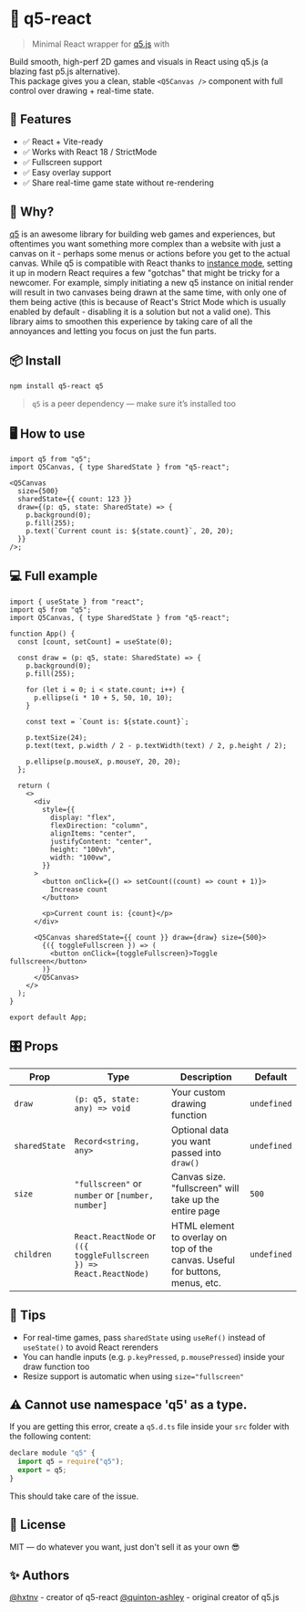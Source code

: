 # 🎨 q5-react

> Minimal React wrapper for [q5.js](https://github.com/q5js/q5.js) with

Build smooth, high-perf 2D games and visuals in React using q5.js (a blazing fast p5.js alternative).  
This package gives you a clean, stable `<Q5Canvas />` component with full control over drawing + real-time state.

## 🚀 Features

- ✅ React + Vite-ready
- ✅ Works with React 18 / StrictMode
- ✅ Fullscreen support
- ✅ Easy overlay support
- ✅ Share real-time game state without re-rendering

## 🧠 Why?

[q5](https://github.com/q5js/q5.js) is an awesome library for building web games and experiences, but oftentimes you want something more complex than a website with just a canvas on it - perhaps some menus or actions before you get to the actual canvas. While q5 is compatible with React thanks to [instance mode](https://github.com/q5js/q5.js/wiki/Instance-Mode), setting it up in modern React requires a few "gotchas" that might be tricky for a newcomer. For example, simply initiating a new q5 instance on initial render will result in two canvases being drawn at the same time, with only one of them being active (this is because of React's Strict Mode which is usually enabled by default - disabling it is a solution but not a valid one). This library aims to smoothen this experience by taking care of all the annoyances and letting you focus on just the fun parts.

## 📦 Install

```bash
npm install q5-react q5
```

> `q5` is a peer dependency — make sure it’s installed too

## 🖥️ How to use

```tsx
import q5 from "q5";
import Q5Canvas, { type SharedState } from "q5-react";

<Q5Canvas
  size={500}
  sharedState={{ count: 123 }}
  draw={(p: q5, state: SharedState) => {
    p.background(0);
    p.fill(255);
    p.text(`Current count is: ${state.count}`, 20, 20);
  }}
/>;
```

## 💻 Full example

```tsx
import { useState } from "react";
import q5 from "q5";
import Q5Canvas, { type SharedState } from "q5-react";

function App() {
  const [count, setCount] = useState(0);

  const draw = (p: q5, state: SharedState) => {
    p.background(0);
    p.fill(255);

    for (let i = 0; i < state.count; i++) {
      p.ellipse(i * 10 + 5, 50, 10, 10);
    }

    const text = `Count is: ${state.count}`;

    p.textSize(24);
    p.text(text, p.width / 2 - p.textWidth(text) / 2, p.height / 2);

    p.ellipse(p.mouseX, p.mouseY, 20, 20);
  };

  return (
    <>
      <div
        style={{
          display: "flex",
          flexDirection: "column",
          alignItems: "center",
          justifyContent: "center",
          height: "100vh",
          width: "100vw",
        }}
      >
        <button onClick={() => setCount((count) => count + 1)}>
          Increase count
        </button>

        <p>Current count is: {count}</p>
      </div>

      <Q5Canvas sharedState={{ count }} draw={draw} size={500}>
        {({ toggleFullscreen }) => (
          <button onClick={toggleFullscreen}>Toggle fullscreen</button>
        )}
      </Q5Canvas>
    </>
  );
}

export default App;
```

## 🎛 Props

| Prop          | Type                                                               | Description                                                                   | Default     |
| ------------- | ------------------------------------------------------------------ | ----------------------------------------------------------------------------- | ----------- |
| `draw`        | `(p: q5, state: any) => void`                                      | Your custom drawing function                                                  | `undefined` |
| `sharedState` | `Record<string, any>`                                              | Optional data you want passed into `draw()`                                   | `undefined` |
| `size`        | `"fullscreen"` or `number` or `[number, number]`                   | Canvas size. "fullscreen" will take up the entire page                        | `500`       |
| `children`    | `React.ReactNode` or `(({ toggleFullscreen }) => React.ReactNode)` | HTML element to overlay on top of the canvas. Useful for buttons, menus, etc. | `undefined` |

## 🤘 Tips

- For real-time games, pass `sharedState` using `useRef()` instead of `useState()` to avoid React rerenders
- You can handle inputs (e.g. `p.keyPressed`, `p.mousePressed`) inside your draw function too
- Resize support is automatic when using `size="fullscreen"`

## ⚠️ Cannot use namespace 'q5' as a type.

If you are getting this error, create a `q5.d.ts` file inside your `src` folder with the following content:

```js
declare module "q5" {
  import q5 = require("q5");
  export = q5;
}
```

This should take care of the issue.

## 📜 License

MIT — do whatever you want, just don't sell it as your own 😎

## ✨ Authors

[@hxtnv](https://github.com/hxtnv) - creator of q5-react
[@quinton-ashley](https://github.com/quinton-ashley) - original creator of q5.js
